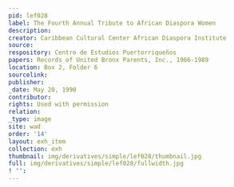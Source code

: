 ```yaml
---
pid: lef028
label: The Fourth Annual Tribute to African Diaspora Women
description:
creator: Caribbean Cultural Center African Diaspora Institute
source:
respository: Centro de Estudios Puertorriqueños
papers: Records of United Bronx Parents, Inc., 1966-1989
location: Box 2, Folder 6
sourcelink:
publisher:
_date: May 20, 1990
contributor:
rights: Used with permission
relation:
_type: image
site: wad
order: '14'
layout: exh_item
collection: exh
thumbnail: img/derivatives/simple/lef028/thumbnail.jpg
full: img/derivatives/simple/lef028/fullwidth.jpg
! '':
---
```

